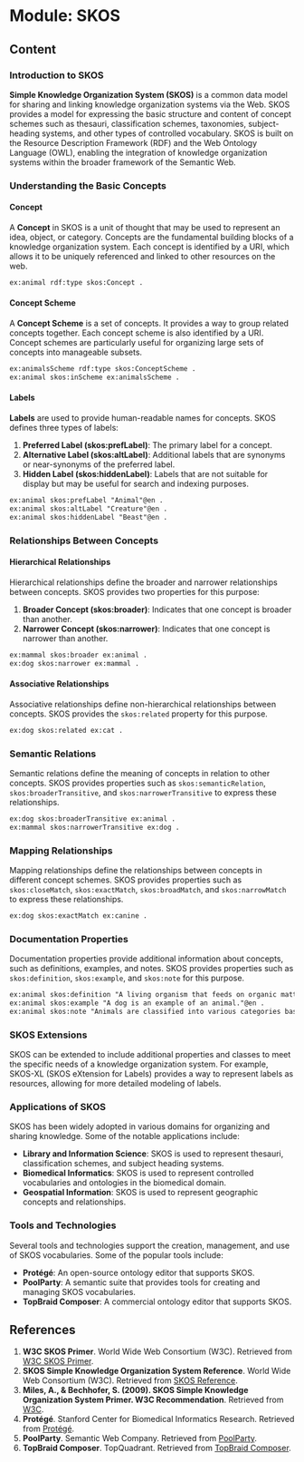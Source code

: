 # Module: SKOS

## Content

### Introduction to SKOS

**Simple Knowledge Organization System (SKOS)** is a common data model for sharing and linking knowledge organization systems via the Web. SKOS provides a model for expressing the basic structure and content of concept schemes such as thesauri, classification schemes, taxonomies, subject-heading systems, and other types of controlled vocabulary. SKOS is built on the Resource Description Framework (RDF) and the Web Ontology Language (OWL), enabling the integration of knowledge organization systems within the broader framework of the Semantic Web.

### Understanding the Basic Concepts

#### Concept

A **Concept** in SKOS is a unit of thought that may be used to represent an idea, object, or category. Concepts are the fundamental building blocks of a knowledge organization system. Each concept is identified by a URI, which allows it to be uniquely referenced and linked to other resources on the web.

```rdf
ex:animal rdf:type skos:Concept .
```

#### Concept Scheme

A **Concept Scheme** is a set of concepts. It provides a way to group related concepts together. Each concept scheme is also identified by a URI. Concept schemes are particularly useful for organizing large sets of concepts into manageable subsets.

```rdf
ex:animalsScheme rdf:type skos:ConceptScheme .
ex:animal skos:inScheme ex:animalsScheme .
```

#### Labels

**Labels** are used to provide human-readable names for concepts. SKOS defines three types of labels:

1. **Preferred Label (skos:prefLabel)**: The primary label for a concept.
2. **Alternative Label (skos:altLabel)**: Additional labels that are synonyms or near-synonyms of the preferred label.
3. **Hidden Label (skos:hiddenLabel)**: Labels that are not suitable for display but may be useful for search and indexing purposes.

```rdf
ex:animal skos:prefLabel "Animal"@en .
ex:animal skos:altLabel "Creature"@en .
ex:animal skos:hiddenLabel "Beast"@en .
```

### Relationships Between Concepts

#### Hierarchical Relationships

Hierarchical relationships define the broader and narrower relationships between concepts. SKOS provides two properties for this purpose:

1. **Broader Concept (skos:broader)**: Indicates that one concept is broader than another.
2. **Narrower Concept (skos:narrower)**: Indicates that one concept is narrower than another.

```rdf
ex:mammal skos:broader ex:animal .
ex:dog skos:narrower ex:mammal .
```

#### Associative Relationships

Associative relationships define non-hierarchical relationships between concepts. SKOS provides the `skos:related` property for this purpose.

```rdf
ex:dog skos:related ex:cat .
```

### Semantic Relations

Semantic relations define the meaning of concepts in relation to other concepts. SKOS provides properties such as `skos:semanticRelation`, `skos:broaderTransitive`, and `skos:narrowerTransitive` to express these relationships.

```rdf
ex:dog skos:broaderTransitive ex:animal .
ex:mammal skos:narrowerTransitive ex:dog .
```

### Mapping Relationships

Mapping relationships define the relationships between concepts in different concept schemes. SKOS provides properties such as `skos:closeMatch`, `skos:exactMatch`, `skos:broadMatch`, and `skos:narrowMatch` to express these relationships.

```rdf
ex:dog skos:exactMatch ex:canine .
```

### Documentation Properties

Documentation properties provide additional information about concepts, such as definitions, examples, and notes. SKOS provides properties such as `skos:definition`, `skos:example`, and `skos:note` for this purpose.

```rdf
ex:animal skos:definition "A living organism that feeds on organic matter."@en .
ex:animal skos:example "A dog is an example of an animal."@en .
ex:animal skos:note "Animals are classified into various categories based on their characteristics."@en .
```

### SKOS Extensions

SKOS can be extended to include additional properties and classes to meet the specific needs of a knowledge organization system. For example, SKOS-XL (SKOS eXtension for Labels) provides a way to represent labels as resources, allowing for more detailed modeling of labels.

### Applications of SKOS

SKOS has been widely adopted in various domains for organizing and sharing knowledge. Some of the notable applications include:

- **Library and Information Science**: SKOS is used to represent thesauri, classification schemes, and subject heading systems.
- **Biomedical Informatics**: SKOS is used to represent controlled vocabularies and ontologies in the biomedical domain.
- **Geospatial Information**: SKOS is used to represent geographic concepts and relationships.

### Tools and Technologies

Several tools and technologies support the creation, management, and use of SKOS vocabularies. Some of the popular tools include:

- **Protégé**: An open-source ontology editor that supports SKOS.
- **PoolParty**: A semantic suite that provides tools for creating and managing SKOS vocabularies.
- **TopBraid Composer**: A commercial ontology editor that supports SKOS.

## References

1. **W3C SKOS Primer**. World Wide Web Consortium (W3C). Retrieved from [W3C SKOS Primer](https://www.w3.org/TR/skos-primer/).
2. **SKOS Simple Knowledge Organization System Reference**. World Wide Web Consortium (W3C). Retrieved from [SKOS Reference](https://www.w3.org/TR/skos-reference/).
3. **Miles, A., & Bechhofer, S. (2009). SKOS Simple Knowledge Organization System Primer. W3C Recommendation**. Retrieved from [W3C](https://www.w3.org/TR/skos-primer/).
4. **Protégé**. Stanford Center for Biomedical Informatics Research. Retrieved from [Protégé](https://protege.stanford.edu/).
5. **PoolParty**. Semantic Web Company. Retrieved from [PoolParty](https://www.poolparty.biz/).
6. **TopBraid Composer**. TopQuadrant. Retrieved from [TopBraid Composer](https://www.topquadrant.com/tools/IDE-topbraid-composer-maestro-edition/).
